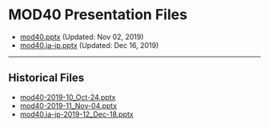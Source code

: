 <!--
This is a machine generated file, and should not be edited, as it will be overwritten with future updates.
-->

# MOD40 Presentation Files

- [mod40.pptx](https://globaleventcdn.blob.core.windows.net/assets/mod/mod40/mod40.pptx) (Updated: Nov 02, 2019)
- [mod40.ja-jp.pptx](https://globaleventcdn.blob.core.windows.net/assets/mod/mod40/mod40.ja-jp.pptx) (Updated: Dec 16, 2019)
---
## Historical Files
- [mod40-2019-10_Oct-24.pptx](https://globaleventcdn.blob.core.windows.net/assets/mod/mod40/mod40-2019-10_Oct-24.pptx)
- [mod40-2019-11_Nov-04.pptx](https://globaleventcdn.blob.core.windows.net/assets/mod/mod40/mod40-2019-11_Nov-04.pptx)
- [mod40.ja-jp-2019-12_Dec-18.pptx](https://globaleventcdn.blob.core.windows.net/assets/mod/mod40/mod40.ja-jp-2019-12_Dec-18.pptx)


